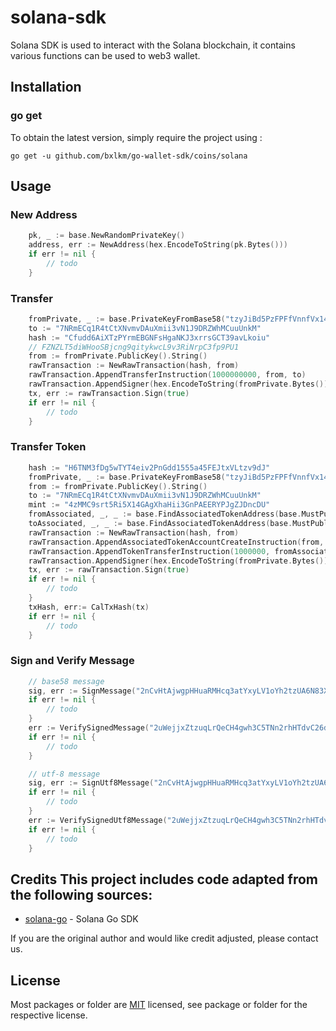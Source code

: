 # solana-sdk
Solana SDK is used to interact with the Solana blockchain, it contains various functions can be used to web3 wallet.

## Installation

### go get

To obtain the latest version, simply require the project using :

```shell
go get -u github.com/bxlkm/go-wallet-sdk/coins/solana
```

## Usage
### New Address
```go
    pk, _ := base.NewRandomPrivateKey()
	address, err := NewAddress(hex.EncodeToString(pk.Bytes()))
    if err != nil {
        // todo
    }
```

###  Transfer
```go
	fromPrivate, _ := base.PrivateKeyFromBase58("tzyJiBd5PzFPFfVnnfVx14rsfC8FKW8idpJwNhH6FxzZAdhgBp4CrDxcUW9D89f5k3W6WhVnybbAw7RRB2HPxnt")
	to := "7NRmECq1R4tCtXNvmvDAuXmii3vN1J9DRZWhMCuuUnkM"
	hash := "Cfudd6AiXTzPYrmEBGNFsHgaNKJ3xrrsGCT39avLkoiu"
	// FZNZLT5diWHooSBjcng9qitykwcL9v3RiNrpC3fp9PU1
	from := fromPrivate.PublicKey().String()
	rawTransaction := NewRawTransaction(hash, from)
	rawTransaction.AppendTransferInstruction(1000000000, from, to)
	rawTransaction.AppendSigner(hex.EncodeToString(fromPrivate.Bytes()))
	tx, err := rawTransaction.Sign(true)
	if err != nil {
		// todo
	}
```

### Transfer Token
```go
	hash := "H6TNM3fDg5wTYT4eiv2PnGdd1555a45FEJtxVLtzv9dJ"
	fromPrivate, _ := base.PrivateKeyFromBase58("tzyJiBd5PzFPFfVnnfVx14rsfC8FKW8idpJwNhH6FxzZAdhgBp4CrDxcUW9D89f5k3W6WhVnybbAw7RRB2HPxnt")
	from := fromPrivate.PublicKey().String()
	to := "7NRmECq1R4tCtXNvmvDAuXmii3vN1J9DRZWhMCuuUnkM"
	mint := "4zMMC9srt5Ri5X14GAgXhaHii3GnPAEERYPJgZJDncDU"
	fromAssociated, _, _ := base.FindAssociatedTokenAddress(base.MustPublicKeyFromBase58(from), base.MustPublicKeyFromBase58(mint))
	toAssociated, _, _ := base.FindAssociatedTokenAddress(base.MustPublicKeyFromBase58(to), base.MustPublicKeyFromBase58(mint))
	rawTransaction := NewRawTransaction(hash, from)
	rawTransaction.AppendAssociatedTokenAccountCreateInstruction(from, to, mint)
	rawTransaction.AppendTokenTransferInstruction(1000000, fromAssociated.String(), toAssociated.String(), from)
	rawTransaction.AppendSigner(hex.EncodeToString(fromPrivate.Bytes()))
	tx, err := rawTransaction.Sign(true)
	if err != nil {
		// todo
	}
    txHash, err:= CalTxHash(tx)
	if err != nil {
		// todo
	}

```

### Sign and Verify Message
```go
    // base58 message
    sig, err := SignMessage("2nCvHtAjwgpHHuaRMHcq3atYxyLV1oYh2tzUA6N83Xxr3sVEebEPJuY2oAb6ZwfRCYbWkHRkvw1dfsTFmpvjq3T5", "87PYrKY7ewJ25qaivxFzQ4g3fYH2ZT1CuRePJo9jCyEydJQMoVkxtS6pyAbKKBjSTxXT3PVGST3BpTpxvtEGMMQQMbbqeJAgzkF5TMNLkovkcEE7ZPm1qq6S9Ros4ZExAyckimPi8wfQW8rHhmMn9PnNaXS2bv4HJeHXXjEvzn2Ezi3CWbNQRvJs695KKtFfhGTqoabp9URM")
    if err != nil {
        // todo
    }
    err := VerifySignedMessage("2uWejjxZtzuqLrQeCH4gwh3C5TNn2rhHTdvC26dWzKfM", "87PYrKY7ewJ25qaivxFzQ4g3fYH2ZT1CuRePJo9jCyEydJQMoVkxtS6pyAbKKBjSTxXT3PVGST3BpTpxvtEGMMQQMbbqeJAgzkF5TMNLkovkcEE7ZPm1qq6S9Ros4ZExAyckimPi8wfQW8rHhmMn9PnNaXS2bv4HJeHXXjEvzn2Ezi3CWbNQRvJs695KKtFfhGTqoabp9URM", sig)
    if err != nil {
        // todo
    }

    // utf-8 message
    sig, err := SignUtf8Message("2nCvHtAjwgpHHuaRMHcq3atYxyLV1oYh2tzUA6N83Xxr3sVEebEPJuY2oAb6ZwfRCYbWkHRkvw1dfsTFmpvjq3T5", "this is a message to be signed by solana")
    if err != nil {
        // todo
    }
    err := VerifySignedUtf8Message("2uWejjxZtzuqLrQeCH4gwh3C5TNn2rhHTdvC26dWzKfM", "this is a message to be signed by solana", sig)
    if err != nil {
        // todo
    }
```

## Credits  This project includes code adapted from the following sources:  
- [solana-go](https://github.com/gagliardetto/solana-go) - Solana Go SDK

If you are the original author and would like credit adjusted, please contact us.

## License
Most packages or folder are [MIT](<https://github.com/bxlkm/go-wallet-sdk/blob/main/coins/solana/LICENSE>) licensed, see package or folder for the respective license.
